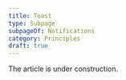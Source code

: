```yaml
---
title: Toast
type: Subpage
subpageOf: Notifications
category: Principles
draft: true
---
```


The article is under construction. 